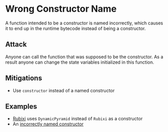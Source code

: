 # Wrong Constructor Name

A function intended to be a constructor is named incorrectly, which causes it to end up in the runtime bytecode instead of being a constructor.

## Attack
Anyone can call the function that was supposed to be the constructor.
As a result anyone can change the state variables initialized in this function.

## Mitigations

- Use `constructor` instead of a named constructor

## Examples
- [Rubixi](Rubixi_source_code/Rubixi.sol) uses `DynamicPyramid` instead of `Rubixi` as a constructor
- An [incorrectly named constructor](Missing.sol)
